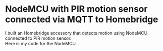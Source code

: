 # NodeMCU with PIR motion sensor connected via MQTT to Homebridge
I built an Homebridge accessory that detects motion using NodeMCU connected to PIR motion sensor.  
Here is my code for the NodeMCU. 
